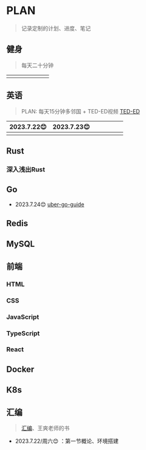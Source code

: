 # PLAN

> 记录定制的计划、进度、笔记

## 健身

> 每天二十分钟

|      |      |      |      |      |      |      |
| :--: | :--: | :--: | :--: | :--: | :--: | :--: |
|      |      |      |      |      |      |      |

## 英语

> PLAN: 每天15分钟多邻国 + TED-ED视频
> [TED-ED](https://www.bilibili.com/video/BV1Gf4y1y7wc?p=1)

|   2023.7.22:blush:   | 2023.7.23:blush: |      |      |      |      |      |
| :--: | :--: | :--: | :--: | :--: | :--: | :--: |
|      |      |      |      |      |      |      |

## Rust

### 深入浅出Rust

## Go

- 2023.7.24:blush: [uber-go-guide](https://github.com/xxjwxc/uber_go_guide_cn)

## Redis

## MySQL

## 前端

### HTML

### CSS

### JavaScript

### TypeScript

### React

## Docker

## K8s

## 汇编

>  [汇编](https://www.bilibili.com/video/BV1Wu411B72F?p=1&vd_source=520dac7b196453839c1358f10c86132b)、王爽老师的书

- 2023.7.22/周六:blush: ：第一节概论、环境搭建
